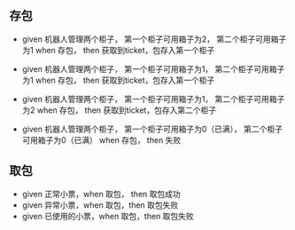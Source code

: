## 存包
- given 机器人管理两个柜子，
第一个柜子可用箱子为2，
第二个柜子可用箱子为1 when 存包， then 获取到ticket，包存入第一个柜子

- given 机器人管理两个柜子，
第一个柜子可用箱子为1，
第二个柜子可用箱子为1 when 存包， then 获取到ticket，包存入第一个柜子

- given 机器人管理两个柜子，
第一个柜子可用箱子为1，
第二个柜子可用箱子为2 when 存包， then 获取到ticket，包存入第二个柜子

- given 机器人管理两个柜子，
第一个柜子可用箱子为0（已满），
第二个柜子可用箱子为0（已满） when 存包， then 失败


## 取包
- given 正常小票，when 取包， then 取包成功
- given 异常小票，when 取包，then 取包失败
- given 已使用的小票，when 取包，then 取包失败